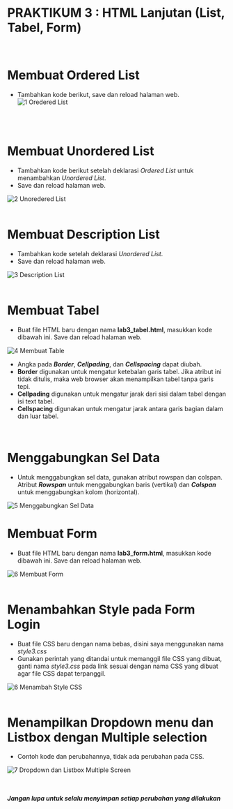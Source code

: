 # **PRAKTIKUM 3 : HTML Lanjutan (List, Tabel, Form)**<br/>
</br>

# **Membuat Ordered List**

+ Tambahkan kode berikut, save dan reload halaman web.
![1 Oredered List](https://user-images.githubusercontent.com/56438848/114280777-2bac0400-9a65-11eb-97a3-f708e09ed7d8.JPG)
</br>
</br>

# **Membuat Unordered List**

+ Tambahkan kode berikut setelah deklarasi <i>Ordered List</i> untuk menambahkan <i>Unordered List</i>.
+ Save dan reload halaman web.

![2 Unoredered List](https://user-images.githubusercontent.com/56438848/114280780-2e0e5e00-9a65-11eb-8f80-240edff05f8a.JPG)
</br>
</br>

# **Membuat Description List**

+ Tambahkan kode setelah deklarasi <i>Unordered List</i>.
+ Save dan reload halaman web.

![3  Description List](https://user-images.githubusercontent.com/56438848/114280783-323a7b80-9a65-11eb-9ada-7a55596a27b4.JPG)
</br>
</br>

# **Membuat Tabel**

+ Buat file HTML baru dengan nama <b>lab3_tabel.html</b>, masukkan kode dibawah ini. Save dan reload halaman web.

![4 Membuat Table](https://user-images.githubusercontent.com/56438848/114280785-34043f00-9a65-11eb-840a-7def03386059.JPG)
</br>
+ Angka pada <b><i>Border</i></b>, <b><i>Cellpading</i></b>, dan <b><i>Cellspacing</i></b> dapat diubah.
+ <b>Border</b> digunakan untuk mengatur ketebalan garis tabel. Jika atribut ini tidak ditulis, maka web browser akan menampilkan tabel tanpa garis tepi.
+ <b>Cellpading</b> digunakan untuk mengatur jarak dari sisi dalam tabel dengan isi text tabel.
+ <b>Cellspacing</b> digunakan untuk mengatur jarak antara garis bagian dalam dan luar tabel.
</br>

# **Menggabungkan Sel Data**

+ Untuk menggabungkan sel data, gunakan atribut rowspan dan colspan. Atribut <b><i>Rowspan</i></b> untuk menggabungkan baris (vertikal) dan <b><i>Colspan</i></b> untuk menggabungkan kolom (horizontal).

![5 Menggabungkan Sel Data](https://user-images.githubusercontent.com/56438848/114280788-35ce0280-9a65-11eb-9adc-94febc2c28e3.JPG)
</br>

# **Membuat Form**

+ Buat file HTML baru dengan nama <b>lab3_form.html</b>, masukkan kode dibawah ini. Save dan reload halaman web.

![6 Membuat Form](https://user-images.githubusercontent.com/56438848/114274073-f395c880-9a46-11eb-8e7f-46ad04194ff7.JPG)
</br>
</br>

# **Menambahkan Style pada Form Login**

+ Buat file CSS baru dengan nama bebas, disini saya menggunakan nama <i>style3.css</i>
+ Gunakan perintah yang ditandai untuk memanggil file CSS yang dibuat, ganti nama <i>style3.css</i> pada link sesuai dengan nama CSS yang dibuat agar file CSS dapat terpanggil.
  
![6 Menambah Style CSS](https://user-images.githubusercontent.com/56438848/114277198-6c4f5180-9a54-11eb-81ce-ed1a9c2e00cd.JPG)
</br>
</br>

# **Menampilkan Dropdown menu dan Listbox dengan Multiple selection**

+ Contoh kode dan perubahannya, tidak ada perubahan pada CSS.

![7 Dropdown dan Listbox Multiple Screen](https://user-images.githubusercontent.com/56438848/114279888-04ebce80-9a61-11eb-9439-f741b2f79cb7.JPG)

</br>
</br>
<b><i>Jangan lupa untuk selalu menyimpan setiap perubahan yang dilakukan</i></b>
